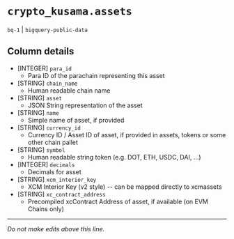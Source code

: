 # `crypto_kusama.assets`
`bq-1` | `bigquery-public-data`

## Column details
* [INTEGER]   `para_id`
  - Para ID of the parachain representing this asset
* [STRING]    `chain_name`
  - Human readable chain name
* [STRING]    `asset`
  - JSON String representation of the asset
* [STRING]    `name`
  - Simple name of asset, if provided
* [STRING]    `currency_id`
  - Currency ID / Asset ID of asset, if provided in assets, tokens or some other chain pallet
* [STRING]    `symbol`
  - Human readable string token (e.g. DOT, ETH, USDC, DAI, ...)
* [INTEGER]   `decimals`
  - Decimals for asset
* [STRING]    `xcm_interior_key`
  - XCM Interior Key (v2 style) -- can be mapped directly to xcmassets
* [STRING]    `xc_contract_address`
  - Precompiled xcContract Address of asset, if available (on EVM Chains only)

-------------------------------------------------------------------------------
*Do not make edits above this line.*

